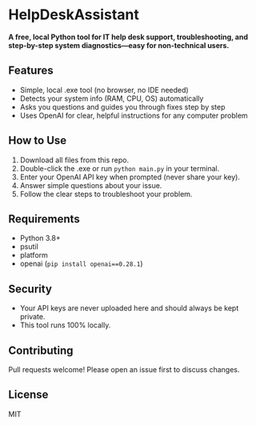 # HelpDeskAssistant

**A free, local Python tool for IT help desk support, troubleshooting, and step-by-step system diagnostics—easy for non-technical users.**

## Features

- Simple, local .exe tool (no browser, no IDE needed)
- Detects your system info (RAM, CPU, OS) automatically
- Asks you questions and guides you through fixes step by step
- Uses OpenAI for clear, helpful instructions for any computer problem

## How to Use

1. Download all files from this repo.
2. Double-click the .exe or run `python main.py` in your terminal.
3. Enter your OpenAI API key when prompted (never share your key).
4. Answer simple questions about your issue.
5. Follow the clear steps to troubleshoot your problem.

## Requirements

- Python 3.8+
- psutil  
- platform  
- openai (`pip install openai==0.28.1`)

## Security

- Your API keys are never uploaded here and should always be kept private.
- This tool runs 100% locally.

## Contributing

Pull requests welcome! Please open an issue first to discuss changes.

## License

MIT

